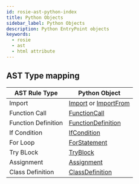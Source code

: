 ```yaml
---
id: rosie-ast-python-index
title: Python Objects
sidebar_label: Python Objects
description: Python EntryPoint objects
keywords:
  - rosie
  - ast
  - html attribute
---
```


## AST Type mapping

| AST Rule Type       | Python Object                                                                                                                |
| ------------------- | ---------------------------------------------------------------------------------------------------------------------------- |
| Import              | [Import](/docs/rosie/ast/python/rosie-ast-python-import) or [ImportFrom](/docs/rosie/ast/python/rosie-ast-python-importfrom) |
| Function Call       | [FunctionCall](/docs/rosie/ast/python/rosie-ast-python-functioncall)                                                         |
| Function Definition | [FunctionDefinition](/docs/rosie/ast/python/rosie-ast-python-functiondefinition)                                             |
| If Condition        | [IfCondition](/docs/rosie/ast/python/rosie-ast-python-ifcondition)                                                           |
| For Loop            | [ForStatement](/docs/rosie/ast/python/rosie-ast-python-forstmt)                                                              |
| Try BLock           | [TryBlock](/docs/rosie/ast/python/rosie-ast-python-tryblock)                                                                 |
| Assignment          | [Assignment](/docs/rosie/ast/python/rosie-ast-python-assignment)                                                             |
| Class Definition    | [ClassDefinition](/docs/rosie/ast/python/rosie-ast-python-classdefinition)                                                   |
